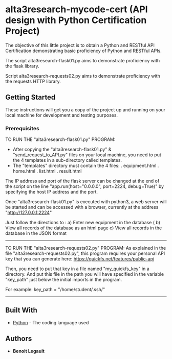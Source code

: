 # alta3research-mycode-cert (API design with Python Certification Project)

The objective of this little project is to obtain a Python and RESTful API Certification demonstrating basic proficiency of Python and RESTful APIs.

The script alta3research-flask01.py aims to demonstrate proficiency with the flask library. 

Script alta3research-requests02.py aims to demonstrate proficiency with the requests HTTP library.


## Getting Started
These instructions will get you a copy of the project up and running on your local machine
for development and testing purposes. 

### Prerequisites
TO RUN THE "alta3research-flask01.py" PROGRAM:
- After copying the "alta3research-flask01.py" & "send_request_to_API.py" files on your local machine, you need to put the 4 templates in a sub-directory called templates.
- The "templates" directory must contain the 4 files:
. equipment.html
. home.html
. list.html
. result.html

The IP address and port of the flask server can be changed at the end of the script on the line "app.run(host="0.0.0.0", port=2224, debug=True)" by specifying the host IP address and the port.

Once "alta3research-flask01.py" is executed with python3, a web server will be started and can be accessed with a browser, currently at the address "http://127.0.0.1:2224"

Just follow the directions to :
a) Enter new equipment in the database (
b) View all records of the database as an html page
c) View all records in the database in the JSON format


------------------------------------------------------
TO RUN THE "alta3research-requests02.py" PROGRAM:
As explained in the file "alta3research-requests02.py", this program requires your personal API key that you can generate here:
https://quickfs.net/features/public-api

Then, you need to put that key in a file named "my_quickfs_key" in a directory.
And put this file in the path you will have specified in the variable "key_path" just below the initial imports in the program.

For example:  key_path = "/home/student/.ssh/"

------------------------------------------------------
## Built With

* [Python](https://www.python.org/) - The coding language used

## Authors

* **Benoit Legault** 
